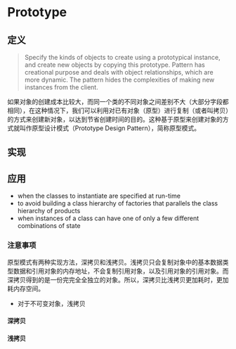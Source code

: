 # Prototype

## 定义
> Specify the kinds of objects to create using a prototypical instance, and create new objects by copying this prototype. Pattern has creational purpose and deals with object relationships, which are more dynamic. The pattern hides the complexities of making new instances from the client.

如果对象的创建成本比较大，而同一个类的不同对象之间差别不大（大部分字段都相同），在这种情况下，我们可以利用对已有对象（原型）进行复制（或者叫拷贝）的方式来创建新对象，以达到节省创建时间的目的。这种基于原型来创建对象的方式就叫作原型设计模式（Prototype Design Pattern），简称原型模式。

## 实现



## 应用
- when the classes to instantiate are specified at run-time
- to avoid building a class hierarchy of factories that parallels the class hierarchy of products
- when instances of a class can have one of only a few different combinations of state

### 注意事项
原型模式有两种实现方法，深拷贝和浅拷贝。浅拷贝只会复制对象中的基本数据类型数据和引用对象的内存地址，不会复制引用对象，以及引用对象的引用对象。而深拷贝得到的是一份完完全全独立的对象。所以，深拷贝比浅拷贝更加耗时，更加耗内存空间。
- 对于不可变对象，浅拷贝
#### 深拷贝

#### 浅拷贝